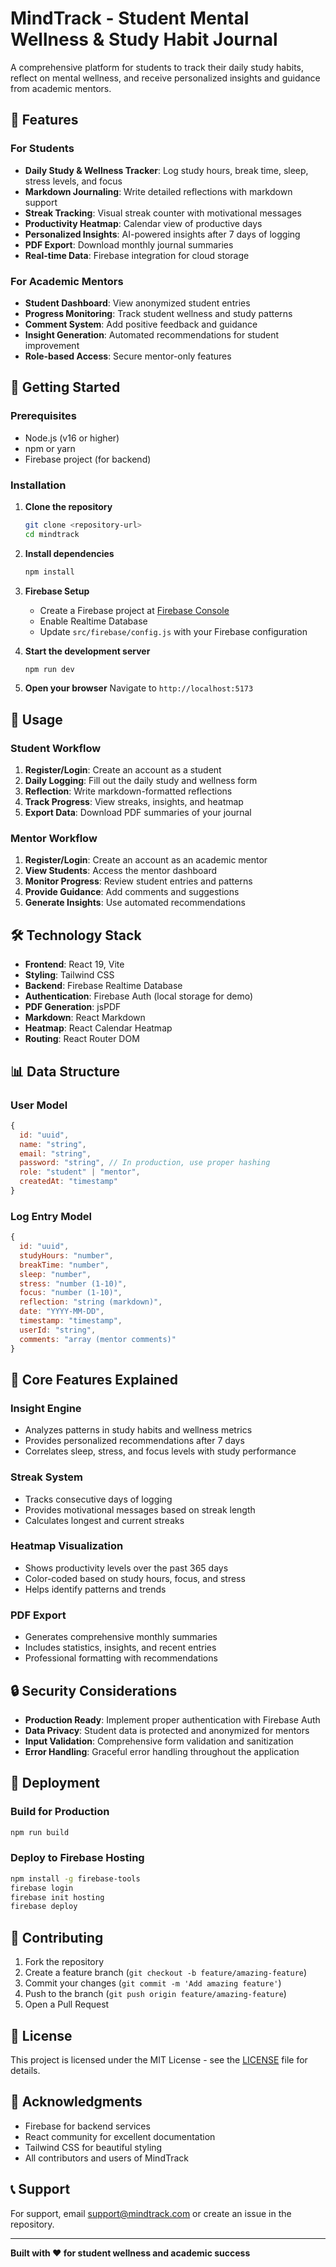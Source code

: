 # MindTrack - Student Mental Wellness & Study Habit Journal

A comprehensive platform for students to track their daily study habits, reflect on mental wellness, and receive personalized insights and guidance from academic mentors.

## 🌟 Features

### For Students
- **Daily Study & Wellness Tracker**: Log study hours, break time, sleep, stress levels, and focus
- **Markdown Journaling**: Write detailed reflections with markdown support
- **Streak Tracking**: Visual streak counter with motivational messages
- **Productivity Heatmap**: Calendar view of productive days
- **Personalized Insights**: AI-powered insights after 7 days of logging
- **PDF Export**: Download monthly journal summaries
- **Real-time Data**: Firebase integration for cloud storage

### For Academic Mentors
- **Student Dashboard**: View anonymized student entries
- **Progress Monitoring**: Track student wellness and study patterns
- **Comment System**: Add positive feedback and guidance
- **Insight Generation**: Automated recommendations for student improvement
- **Role-based Access**: Secure mentor-only features

## 🚀 Getting Started

### Prerequisites
- Node.js (v16 or higher)
- npm or yarn
- Firebase project (for backend)

### Installation

1. **Clone the repository**
   ```bash
   git clone <repository-url>
   cd mindtrack
   ```

2. **Install dependencies**
   ```bash
   npm install
   ```

3. **Firebase Setup**
   - Create a Firebase project at [Firebase Console](https://console.firebase.google.com/)
   - Enable Realtime Database
   - Update `src/firebase/config.js` with your Firebase configuration

4. **Start the development server**
   ```bash
   npm run dev
   ```

5. **Open your browser**
   Navigate to `http://localhost:5173`

## 📱 Usage

### Student Workflow
1. **Register/Login**: Create an account as a student
2. **Daily Logging**: Fill out the daily study and wellness form
3. **Reflection**: Write markdown-formatted reflections
4. **Track Progress**: View streaks, insights, and heatmap
5. **Export Data**: Download PDF summaries of your journal

### Mentor Workflow
1. **Register/Login**: Create an account as an academic mentor
2. **View Students**: Access the mentor dashboard
3. **Monitor Progress**: Review student entries and patterns
4. **Provide Guidance**: Add comments and suggestions
5. **Generate Insights**: Use automated recommendations

## 🛠️ Technology Stack

- **Frontend**: React 19, Vite
- **Styling**: Tailwind CSS
- **Backend**: Firebase Realtime Database
- **Authentication**: Firebase Auth (local storage for demo)
- **PDF Generation**: jsPDF
- **Markdown**: React Markdown
- **Heatmap**: React Calendar Heatmap
- **Routing**: React Router DOM

## 📊 Data Structure

### User Model
```javascript
{
  id: "uuid",
  name: "string",
  email: "string",
  password: "string", // In production, use proper hashing
  role: "student" | "mentor",
  createdAt: "timestamp"
}
```

### Log Entry Model
```javascript
{
  id: "uuid",
  studyHours: "number",
  breakTime: "number",
  sleep: "number",
  stress: "number (1-10)",
  focus: "number (1-10)",
  reflection: "string (markdown)",
  date: "YYYY-MM-DD",
  timestamp: "timestamp",
  userId: "string",
  comments: "array (mentor comments)"
}
```

## 🎯 Core Features Explained

### Insight Engine
- Analyzes patterns in study habits and wellness metrics
- Provides personalized recommendations after 7 days
- Correlates sleep, stress, and focus levels with study performance

### Streak System
- Tracks consecutive days of logging
- Provides motivational messages based on streak length
- Calculates longest and current streaks

### Heatmap Visualization
- Shows productivity levels over the past 365 days
- Color-coded based on study hours, focus, and stress
- Helps identify patterns and trends

### PDF Export
- Generates comprehensive monthly summaries
- Includes statistics, insights, and recent entries
- Professional formatting with recommendations

## 🔒 Security Considerations

- **Production Ready**: Implement proper authentication with Firebase Auth
- **Data Privacy**: Student data is protected and anonymized for mentors
- **Input Validation**: Comprehensive form validation and sanitization
- **Error Handling**: Graceful error handling throughout the application

## 🚀 Deployment

### Build for Production
```bash
npm run build
```

### Deploy to Firebase Hosting
```bash
npm install -g firebase-tools
firebase login
firebase init hosting
firebase deploy
```

## 🤝 Contributing

1. Fork the repository
2. Create a feature branch (`git checkout -b feature/amazing-feature`)
3. Commit your changes (`git commit -m 'Add amazing feature'`)
4. Push to the branch (`git push origin feature/amazing-feature`)
5. Open a Pull Request

## 📝 License

This project is licensed under the MIT License - see the [LICENSE](LICENSE) file for details.

## 🙏 Acknowledgments

- Firebase for backend services
- React community for excellent documentation
- Tailwind CSS for beautiful styling
- All contributors and users of MindTrack

## 📞 Support

For support, email support@mindtrack.com or create an issue in the repository.

---

**Built with ❤️ for student wellness and academic success**
